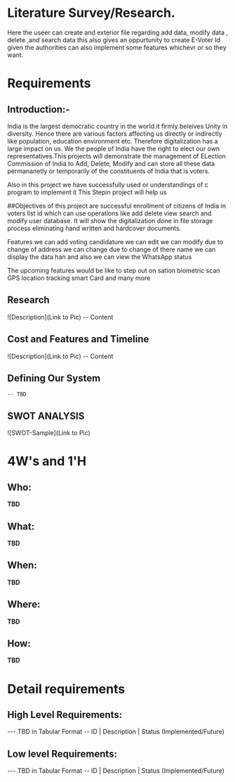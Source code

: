  
# Literature Survey/Research.
Here the useer can create and exterior file regarding add data, modify data , delete ,and search data  this also gives an oppurtunity to create E-Voter Id
given the authorities can also implement some features whichevr or so they want.




# Requirements


## Introduction:-
India is the largest democratic country in the world.it firmly beleives Unity in diversity. Hence there are various factors affecting us directly or indirectly like  population, education environment etc. Therefore digitalization has a large impact on us. We the people of India have the right to elect our own representatives.This projects will demonstrate the management of ELection Commission  of India to Add, Delete, Modify and can store all these data permananetly or temporarily of the constituents of India that is voters.




Also in this project we have successfully used or understandings of c program to implement it
 This Stepin project will help us 

##Objectives of this project are successful enrollment of citizens of India in voters list id which can use operations like add delete view search and modify user database.
 It will show the digitalization done in file storage process eliminating hand written and hardcover documents.


Features we can add voting candidature we can edit we can modify due to change of address we can change due to change of there name we can display the data han and also we can view the WhatsApp status


The upcoming features would be like to step out on sation biometric scan GPS location tracking smart Card and many more


## Research
![Description](Link to Pic)
-- Content 
## Cost and Features and Timeline
![Description](Link to Pic)
-- Content 
## Defining Our System
    -- TBD
## SWOT ANALYSIS
![SWOT-Sample](Link to Pic)

# 4W&#39;s and 1&#39;H

## Who:

**TBD**

## What:

**TBD**

## When:

**TBD**

## Where:

**TBD**

## How:

**TBD**

# Detail requirements
## High Level Requirements:
--- TBD in Tabular Format 
-- ID | Description | Status (Implemented/Future)


##  Low level Requirements:
--- TBD in Tabular Format 
-- ID | Description | Status (Implemented/Future)

